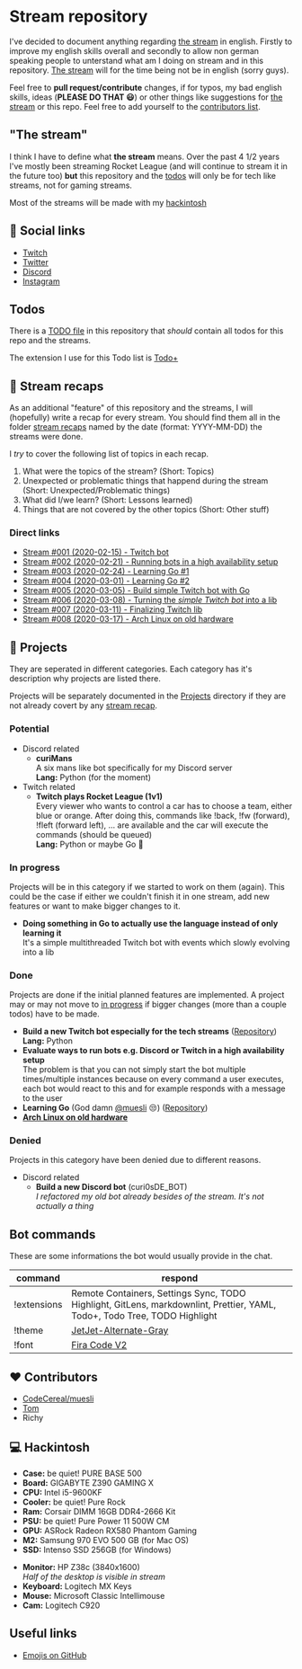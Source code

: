 # Stream repository

I've decided to document anything regarding [the stream](#the-stream) in english. Firstly to improve my english skills overall and secondly to allow non german speaking people to unterstand what am I doing on stream and in this repository. [The stream](#the-stream) will for the time being not be in english (sorry guys).

Feel free to **pull request/contribute** changes, if for typos, my bad english skills, ideas (**PLEASE DO THAT :smiley:**) or other things like suggestions for [the stream](#the-stream) or this repo. Feel free to add yourself to the [contributors list](#heart-contributors).

## "The stream"

I think I have to define what **the stream** means. Over the past 4 1/2 years I've mostly been streaming Rocket League (and will continue to stream it in the future too) **but** this repository and the [todos](#todos) will only be for tech like streams, not for gaming streams.

Most of the streams will be made with my [hackintosh](#computer-hackintosh)

## :link: Social links

- [Twitch](https://www.twitch.tv/curi0sDE)
- [Twitter](https://www.twitter.com/curi0sDE)
- [Discord](https://discord.gg/curi0sDE)
- [Instagram](https://www.instagram.com/curi0sDE)

## Todos

There is a [TODO file](TODO) in this repository that _should_ contain all todos for this repo and the streams.

The extension I use for this Todo list is [Todo+](https://marketplace.visualstudio.com/items?itemName=fabiospampinato.vscode-todo-plus)

## :movie_camera: Stream recaps

As an additional "feature" of this repository and the streams, I will (hopefully) write a recap for every stream. You should find them all in the folder [stream recaps](stream%20recaps/) named by the date (format: YYYY-MM-DD) the streams were done.

I _try_ to cover the following list of topics in each recap.

1. What were the topics of the stream? (Short: Topics)
2. Unexpected or problematic things that happend during the stream (Short: Unexpected/Problematic things)
3. What did I/we learn? (Short: Lessons learned)
4. Things that are not covered by the other topics (Short: Other stuff)

### Direct links

- [Stream #001 (2020-02-15) - Twitch bot](stream%20recaps/2020-02-15/README.md)
- [Stream #002 (2020-02-21) - Running bots in a high availability setup](stream%20recaps/2020-02-21/README.md)
- [Stream #003 (2020-02-24) - Learning Go #1](stream%20recaps/2020-02-24/README.md)
- [Stream #004 (2020-03-01) - Learning Go #2](stream%20recaps/2020-03-01/README.md)
- [Stream #005 (2020-03-05) - Build simple Twitch bot with Go](stream%20recaps/2020-03-05/README.md)
- [Stream #006 (2020-03-08) - Turning the _simple Twitch bot_ into a lib](stream%20recaps/2020-03-08/README.md)
- [Stream #007 (2020-03-11) - Finalizing Twitch lib](stream%20recaps/2020-03-11/README.md)
- [Stream #008 (2020-03-17) - Arch Linux on old hardware](stream%20reacps/2020-03-17/README.md)

## :construction: Projects

They are seperated in different categories. Each category has it's description why projects are listed there.

Projects will be separately documented in the [Projects](projects/) directory if they are not already covert by any [stream recap](#movie_camera-stream-recaps).

### Potential

- Discord related
  - **curiMans**\
        A six mans like bot specifically for my Discord server\
        **Lang:** Python (for the moment)
- Twitch related
  - **Twitch plays Rocket League (1v1)**\
        Every viewer who wants to control a car has to choose a team, either blue or orange. After doing this, commands like !back, !fw (forward), !fleft (forward left), ... are available and the car will execute the commands (should be queued)\
        **Lang:** Python or maybe Go :eyes:

### In progress

Projects will be in this category if we started to work on them (again). This could be the case if either we couldn't finish it in one stream, add new features or want to make bigger changes to it.

- **Doing something in Go to actually use the language instead of only learning it**\
    It's a simple multithreaded Twitch bot with events which slowly evolving into a lib

### Done

Projects are done if the initial planned features are implemented. A project may or may not move to [in progress](#in-progress) if bigger changes (more than a couple todos) have to be made.

- **Build a new Twitch bot especially for the tech streams** ([Repository](https://github.com/curi0s/twitch-bot))\
    **Lang:** Python
- **Evaluate ways to run bots e.g. Discord or Twitch in a high availability setup**\
    The problem is that you can not simply start the bot multiple times/multiple instances because on every command a user executes, each bot would react to this and for example responds with a message to the user
- **Learning Go** (God damn [@muesli](https://github.com/muesli) :unamused:) ([Repository](https://github.com/curi0s/learning-go))
- [**Arch Linux on old hardware**](stream%20reacps/2020-03-17/README.md)

### Denied

Projects in this category have been denied due to different reasons.

- Discord related
  - **Build a new Discord bot** (curi0sDE_BOT)\
        _I refactored my old bot already besides of the stream. It's not actually a thing_

## Bot commands

These are some informations the bot would usually provide in the chat.

| command     | respond                                                                                                                   |
| ----------- | ------------------------------------------------------------------------------------------------------------------------- |
| !extensions | Remote Containers, Settings Sync, TODO Highlight, GitLens, markdownlint, Prettier, YAML, Todo+, Todo Tree, TODO Highlight |
| !theme      | [JetJet-Alternate-Gray](https://marketplace.visualstudio.com/items?itemName=JohnyGeorges.jetjet-theme)                    |
| !font       | [Fira Code V2](https://github.com/tonsky/FiraCode)                                                                        |

## :heart: Contributors

- [CodeCereal/muesli](https://github.com/muesli)
- [Tom](https://github.com/tryzerman)
- Richy

## :computer: Hackintosh

- **Case:** be quiet! PURE BASE 500
- **Board:** GIGABYTE Z390 GAMING X
- **CPU:** Intel i5-9600KF
- **Cooler:** be quiet! Pure Rock
- **Ram:** Corsair DIMM 16GB DDR4-2666 Kit
- **PSU:** be quiet! Pure Power 11 500W CM
- **GPU:** ASRock Radeon RX580 Phantom Gaming
- **M2:** Samsung 970 EVO 500 GB (for Mac OS)
- **SSD:** Intenso SSD 256GB (for Windows)

* **Monitor:** HP Z38c (3840x1600)\
  _Half of the desktop is visible in stream_
* **Keyboard:** Logitech MX Keys
* **Mouse:** Microsoft Classic Intellimouse
* **Cam:** Logitech C920

## Useful links

- [Emojis on GitHub](https://gist.github.com/rxaviers/7360908)
